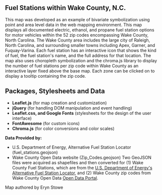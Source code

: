 ## Fuel Stations within Wake County, N.C. 

This map was developed as an example of bivariate symbolization using point and area level data in the web mapping environment. This map displays all documented electric, ethanol, and propane fuel station options for motor vehicles within the 52 zip codes encompassing Wake County, North Carolina. The Wake County area includes the large city of Raleigh, North Carolina, and surrounding smaller towns including Apex, Garner, and Fuquay-Varina. Each fuel station has an interactive icon that shows the kind of fuel, the fuel station's name, and the full address for that location. The map also uses choropleth symbolization and the chroma.js library to display the number of fuel stations per zip code within Wake County as an interactive layer fixed above the base map. Each zone can be clicked on to display a tooltip containing the zip code.

## Packages, Stylesheets and Data 
- **Leaflet.js** (for map creation and customization)
- **jQuery** (for handling DOM manipulation and event handling)
- **Leaflet.css, and Google Fonts** (stylesheets for the design of the user interface)
- **FontAwesome** (for custom icons)
- **Chroma.js** (for color conversions and color scales)

**Data Provided by:**
- U.S. Department of Energy, Alternative Fuel Station Locator (fuel_stations.geojson)
- Wake County Open Data website (Zip_Codes.geojson)
Two GeoJSON files were acquired as shapefiles and then converted for (1) Wake County Fuel Stations, which are from the [U.S. Department of Energy's Alternative Fuel Station Locator](https://afdc.energy.gov/), and (2) Wake County zip codes from Wake County Open Data [Open Data Portal](https://data.wake.gov/).

Map authored by Eryn Stowe
